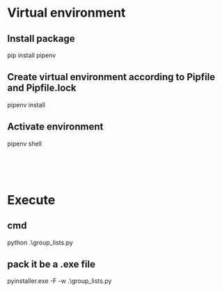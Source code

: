 # Virtual environment
## Install package
pip install pipenv

## Create virtual environment according to Pipfile and Pipfile.lock
pipenv install

## Activate environment
pipenv shell

<br><br><br>

# Execute
## cmd
python .\group_lists.py
## pack it be a .exe file
pyinstaller.exe -F -w .\group_lists.py
